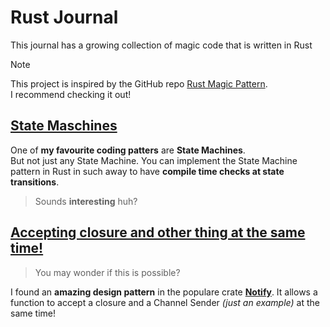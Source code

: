 # Rust Journal

This journal has a growing collection of magic code that is written in Rust

> [!NOTE]
> This project is inspired by the GitHub repo [Rust Magic Pattern](https://github.com/alexpusch/rust-magic-patterns/).  
> I recommend checking it out!

## [State Maschines](state-machines/Readme.md)
One of __my favourite coding patters__ are __State Machines__.  
But not just any State Machine. 
You can implement the State Machine pattern in Rust in such away to have __compile time checks at state transitions__.  
> Sounds __interesting__ huh?

## [Accepting closure and other thing at the same time!](accepting-closures-and-other-things/Readme.md)  
> You may wonder if this is possible?

I found an __amazing design pattern__ in the populare crate __[Notify](https://github.com/notify-rs/notify/)__.  It allows a function to accept a closure and a Channel Sender *(just an example)* at the same time!  
